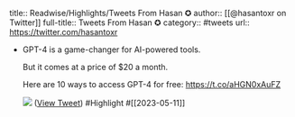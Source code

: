 title:: Readwise/Highlights/Tweets From Hasan ✪
author:: [[@hasantoxr on Twitter]]
full-title:: Tweets From Hasan ✪
category:: #tweets
url:: https://twitter.com/hasantoxr

- GPT-4 is a game-changer for AI-powered tools.
  
  But it comes at a price of $20 a month. 
  
  Here are 10 ways to access GPT-4 for free: https://t.co/aHGN0xAuFZ
  
  ![](https://pbs.twimg.com/media/FvxAXTkWIAIAem8.jpg) ([View Tweet](https://twitter.com/hasantoxr/status/1656269535131959296)) #Highlight #[[2023-05-11]]